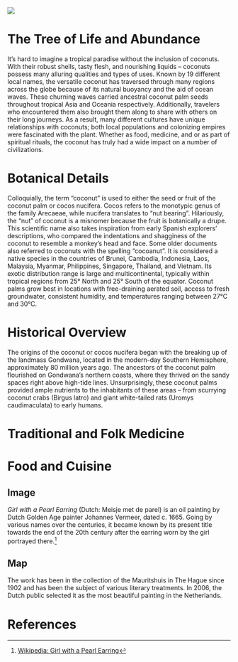 

<a href="https://juncture-digital.org/athaodam/plant-planet-plate"><img src="https://juncture-digital.org/images/ve-button.png"></a>

<param ve-config 
       title="Coconut ដូង (Cocos nucifera)"
       author="Ashley Thuthao Keng Dam, Ph.D."
       banner="https://iiif.juncture-digital.org/banner/?url=https://upload.wikimedia.org/wikipedia/commons/0/0d/Sihanoukville_Province_-_coconut_palms.jpg" 
       layout="vertical">




# The Tree of Life and Abundance 

It’s hard to imagine a tropical paradise without the inclusion of coconuts. With their robust shells, tasty flesh, and nourishing liquids – coconuts possess many alluring qualities and types of uses.  Known by 19 different local names, the versatile coconut has traversed through many regions across the globe because of its natural buoyancy and the aid of ocean waves.  These churning waves carried ancestral coconut palm seeds throughout tropical Asia and Oceania respectively.  Additionally, travelers who encountered them also brought them along to share with others on their long journeys. As a result, many different cultures have unique relationships with coconuts; both local populations and colonizing empires were fascinated with the plant. Whether as food, medicine, and or as part of spiritual rituals, the coconut has truly had a wide impact on a number of civilizations.



<param ve-image
       url="https://upload.wikimedia.org/wikipedia/commons/8/8b/%28Cocos_nucifera%2C_Linn.%29.%2C_da_Cole%C3%A7%C3%A3o_Brasiliana_Iconogr%C3%A1fica.jpg"
       label="'Cocos nucifera, Linn, painted by José Joaquim Freire"
       attribution="Wiki Commons"
       license="CC BY 2.0">
<param ve-entity eid="Q53500837"> <!-- José Joaquim Freire -->

# Botanical Details
<param ve-entity eid="Q14080"> <!-- Arecaeae -->
<param ve-entity eid="Q14712"> <!-- drupe -->


Colloquially, the term “coconut” is used to either the seed or fruit of the coconut palm or cocos nucifera.  Cocos refers to the monotypic genus of the family Arecaeae, while nucifera translates to “nut bearing”. Hilariously, the “nut” of coconut is a misnomer because the  fruit is botanically a drupe.  This scientific name also takes inspiration from early Spanish explorers’ descriptions, who compared the indentations and shagginess of the coconut to resemble a monkey’s head and face.  Some older documents also referred to coconuts with the spelling “cocoanut”.   It is considered a native species in the countries of Brunei, Cambodia, Indonesia, Laos, Malaysia, Myanmar, Philippines, Singapore, Thailand, and Vietnam.  Its exotic distribution range is large and multicontinental, typically within tropical regions from 25° North and 25° South of the equator. Coconut palms grow best in locations with free-draining aerated soil, access to fresh groundwater, consistent humidity, and temperatures ranging between 27°C and 30°C. 

# Historical Overview
<param ve-entity eid="Q80583"> <!-- Gondwana -->
<param ve-entity eid="Q206070"> <!-- Birgus latro -->
<param ve-entity eid="Q677267"> <!--Uromys caudimaculata -->

The origins of the coconut or cocos nucifera began with the breaking up of the landmass Gondwana, located in the modern-day Southern Hemisphere, approximately 80 million years ago.  The ancestors of the coconut palm flourished on Gondwana’s northern coasts, where they thrived on the sandy spaces right above high-tide lines.  Unsurprisingly, these coconut palms provided ample nutrients to the inhabitants of these areas – from scurrying coconut crabs (Birgus latro) and giant white-tailed rats (Uromys caudimaculata) to early humans.
# Traditional and Folk Medicine 

# Food and Cuisine



## Image

_Girl with a Pearl Earring_ (Dutch: Meisje met de parel) is an oil painting by Dutch Golden Age painter Johannes Vermeer, 
dated c. 1665. Going by various names over the centuries, it became known by its present title towards the end of the 
20th century after the earring worn by the girl portrayed there.[^1]
<param ve-image 
       label="Girl with a Pearl Earring" 
       description="painting by Johannes Vermeer" 
       license="public domain" 
       url="https://upload.wikimedia.org/wikipedia/commons/0/0f/1665_Girl_with_a_Pearl_Earring.jpg">

## Map

The work has been in the collection of the Mauritshuis in The Hague since 1902 and has been the subject of various 
literary treatments. In 2006, the Dutch public selected it as the most beautiful painting in the Netherlands.
<param ve-map center="Q36600" zoom="11" prefer-geojson>



# References

[^1]: [Wikipedia: Girl with a Pearl Earring](https://en.wikipedia.org/wiki/Girl_with_a_Pearl_Earring) 
